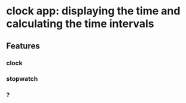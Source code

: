 # clock app: displaying the time and calculating the time intervals
## Features
### clock
### stopwatch
### ?
